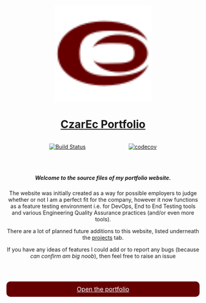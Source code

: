 <div align=center>
  <img src="../src/assets/img/read-me-crescent.svg" width=50% style="max-height: 300px;">
</div>

<div align="center">

  # [CzarEc Portfolio](https://czar-ec.github.io/)

</div>

<div align="center" style="display:flex;flex-direction:row;justify-content:space-evenly;">
  <div>

  [![Build Status](https://travis-ci.com/Czar-Ec/Czar-Ec.github.io.svg?branch=develop)](https://travis-ci.com/Czar-Ec/Czar-Ec.github.io)

  </div>

  <div>

  [![codecov](https://codecov.io/gh/Czar-Ec/Czar-Ec.github.io/branch/develop/graph/badge.svg)](https://codecov.io/gh/Czar-Ec/Czar-Ec.github.io)

  </div>
</div>

<div align="center" style="padding: 30px 0">

##### Welcome to the source files of my portfolio website.

The website was initially created as a way for possible employers to judge whether or not I am a perfect fit for the company, however it now functions as a feature testing environment i.e. for DevOps, End to End Testing tools and various Engineering Quality Assurance practices (and/or even more tools).

There are a lot of planned future additions to this website, listed underneath the [projects](https://github.com/Czar-Ec/Czar-Ec.github.io/projects) tab.

If you have any ideas of features I could add or to report any bugs (because _can confirm am big noob_), then feel free to raise an issue

</div>


<a style="
cursor: pointer;
border: none;
background-color: #660000;
color: #fff;
display: flex;
justify-content: center;
align-self: center;
font-size: 16px;
padding: 10px 30px;
box-sizing: border-box;
width: 100%;
border-radius: 10px" href="https://czar-ec.github.io">
  <span>Open the portfolio</span>
</a>
